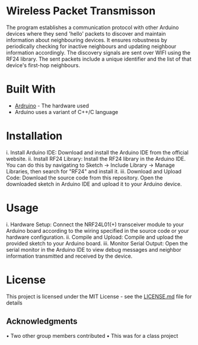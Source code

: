 # Wireless Packet Transmisson

The program establishes a communication protocol with other Arduino devices where they send 'hello' packets to discover and maintain information about neighbouring devices. It ensures robustness by periodically checking for inactive neighbours and updating neighbour information accordingly. The discovery signals are sent over WIFI using the RF24 library. The sent packets include a unique identifier and the list of that device's first-hop neighbours. 

# Built With
 
* [Ardruino](https://www.arduino.cc) - The hardware used
* Arduino uses a variant of C++/C language

# Installation
i. Install Arduino IDE: Download and install the Arduino IDE from the official website.
ii. Install RF24 Library: Install the RF24 library in the Arduino IDE. You can do this by navigating to Sketch -> Include Library -> Manage Libraries, then search for "RF24" and install it.
iii. Download and Upload Code: Download the source code from this repository. Open the downloaded sketch in Arduino IDE and upload it to your Arduino device.


# Usage
i. Hardware Setup: Connect the NRF24L01(+) transceiver module to your Arduino board according to the wiring specified in the source code or your hardware configuration.
ii. Compile and Upload: Compile and upload the provided sketch to your Arduino board.
iii. Monitor Serial Output: Open the serial monitor in the Arduino IDE to view debug messages and neighbor information transmitted and received by the device.

# License

This project is licensed under the MIT License - see the [LICENSE.md](LICENSE.md) file for details

## Acknowledgments

• Two other group members contributed
• This was for a class project
